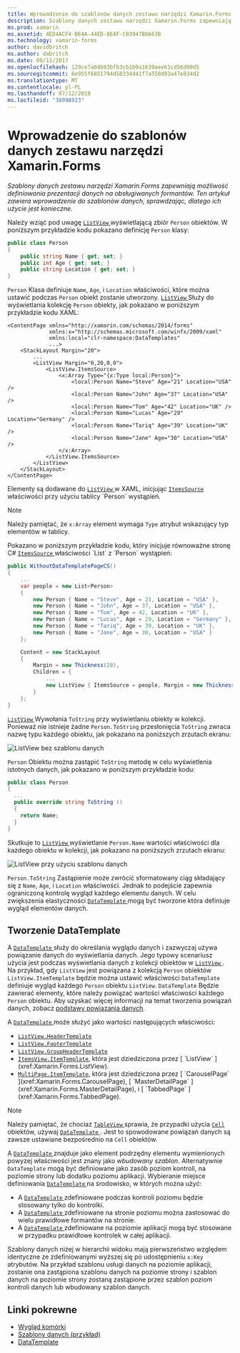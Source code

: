 ```yaml
---
title: Wprowadzenie do szablonów danych zestawu narzędzi Xamarin.Forms
description: Szablony danych zestawu narzędzi Xamarin.Forms zapewniają możliwość definiowania prezentacji danych na obsługiwanych formantów. Ten artykuł zawiera wprowadzenie do szablonów danych, sprawdzając, dlatego ich użycie jest konieczne.
ms.prod: xamarin
ms.assetid: 4ED4ACF4-BE4A-44ED-8EAF-C03947B8663B
ms.technology: xamarin-forms
author: davidbritch
ms.author: dabritch
ms.date: 09/11/2017
ms.openlocfilehash: 129ce7a04b93bfb3cb1b9a1639aee61cd56d09d5
ms.sourcegitcommit: 6e955f6851794d58334d41f7a550d93a47e834d2
ms.translationtype: MT
ms.contentlocale: pl-PL
ms.lasthandoff: 07/12/2018
ms.locfileid: "38998923"
---
```

# <a name="introduction-to-xamarinforms-data-templates"></a>Wprowadzenie do szablonów danych zestawu narzędzi Xamarin.Forms

_Szablony danych zestawu narzędzi Xamarin.Forms zapewniają możliwość definiowania prezentacji danych na obsługiwanych formantów. Ten artykuł zawiera wprowadzenie do szablonów danych, sprawdzając, dlatego ich użycie jest konieczne._

Należy wziąć pod uwagę [ `ListView` ](xref:Xamarin.Forms.ListView) wyświetlającą zbiór `Person` obiektów. W poniższym przykładzie kodu pokazano definicję `Person` klasy:

```csharp
public class Person
{
    public string Name { get; set; }
    public int Age { get; set; }
    public string Location { get; set; }
}
```

`Person` Klasa definiuje `Name`, `Age`, i `Location` właściwości, które można ustawić podczas `Person` obiekt zostanie utworzony. [ `ListView` ](xref:Xamarin.Forms.ListView) Służy do wyświetlania kolekcję `Person` obiekty, jak pokazano w poniższym przykładzie kodu XAML:

```xaml
<ContentPage xmlns="http://xamarin.com/schemas/2014/forms"
             xmlns:x="http://schemas.microsoft.com/winfx/2009/xaml"
             xmlns:local="clr-namespace:DataTemplates"
             ...>
    <StackLayout Margin="20">
        ...
        <ListView Margin="0,20,0,0">
            <ListView.ItemsSource>
                <x:Array Type="{x:Type local:Person}">
                    <local:Person Name="Steve" Age="21" Location="USA" />
                    <local:Person Name="John" Age="37" Location="USA" />
                    <local:Person Name="Tom" Age="42" Location="UK" />
                    <local:Person Name="Lucas" Age="29" Location="Germany" />
                    <local:Person Name="Tariq" Age="39" Location="UK" />
                    <local:Person Name="Jane" Age="30" Location="USA" />
                </x:Array>
            </ListView.ItemsSource>
        </ListView>
    </StackLayout>
</ContentPage>
```

Elementy są dodawane do [ `ListView` ](xref:Xamarin.Forms.ListView) w XAML, inicjując [ `ItemsSource` ](xref:Xamarin.Forms.ItemsView`1.ItemsSource) właściwości przy użyciu tablicy `Person` wystąpień.

> [!NOTE]
> Należy pamiętać, że `x:Array` element wymaga `Type` atrybut wskazujący typ elementów w tablicy.

Pokazano w poniższym przykładzie kodu, który inicjuje równoważne stronę C# [ `ItemsSource` ](xref:Xamarin.Forms.ItemsView`1.ItemsSource) właściwości `List` z `Person` wystąpień:

```csharp
public WithoutDataTemplatePageCS()
{
    ...
    var people = new List<Person>
    {
        new Person { Name = "Steve", Age = 21, Location = "USA" },
        new Person { Name = "John", Age = 37, Location = "USA" },
        new Person { Name = "Tom", Age = 42, Location = "UK" },
        new Person { Name = "Lucas", Age = 29, Location = "Germany" },
        new Person { Name = "Tariq", Age = 39, Location = "UK" },
        new Person { Name = "Jane", Age = 30, Location = "USA" }
    };

    Content = new StackLayout
    {
        Margin = new Thickness(20),
        Children = {
            ...
            new ListView { ItemsSource = people, Margin = new Thickness(0, 20, 0, 0) }
        }
    };
}
```

[ `ListView` ](xref:Xamarin.Forms.ListView) Wywołania `ToString` przy wyświetlaniu obiekty w kolekcji. Ponieważ nie istnieje żadne `Person.ToString` przesłonięcia `ToString` zwraca nazwę typu każdego obiektu, jak pokazano na poniższych zrzutach ekranu:

![](introduction-images/no-data-template.png "ListView bez szablonu danych")

`Person` Obiektu można zastąpić `ToString` metodę w celu wyświetlenia istotnych danych, jak pokazano w poniższym przykładzie kodu:

```csharp
public class Person
{
  ...
  public override string ToString ()
  {
    return Name;
  }
}
```

Skutkuje to [ `ListView` ](xref:Xamarin.Forms.ListView) wyświetlanie `Person.Name` wartości właściwości dla każdego obiektu w kolekcji, jak pokazano na poniższych zrzutach ekranu:

![](introduction-images/override-tostring.png "ListView przy użyciu szablonu danych")

`Person.ToString` Zastąpienie może zwrócić sformatowany ciąg składający się z `Name`, `Age`, i `Location` właściwości. Jednak to podejście zapewnia ograniczoną kontrolę wygląd każdego elementu danych. W celu zwiększenia elastyczności [ `DataTemplate` ](xref:Xamarin.Forms.DataTemplate) mogą być tworzone która definiuje wygląd elementów danych.

## <a name="creating-a-datatemplate"></a>Tworzenie DataTemplate

A [ `DataTemplate` ](xref:Xamarin.Forms.DataTemplate) służy do określania wyglądu danych i zazwyczaj używa powiązanie danych do wyświetlania danych. Jego typowy scenariusz użycia jest podczas wyświetlania danych z kolekcji obiektów w [ `ListView` ](xref:Xamarin.Forms.ListView). Na przykład, gdy `ListView` jest powiązana z kolekcją `Person` obiektów `ListView.ItemTemplate` będzie można ustawić właściwości `DataTemplate` definiuje wygląd każdego `Person` obiektu `ListView`. `DataTemplate` Będzie zawierać elementy, które należy powiązać wartości właściwości każdego `Person` obiektu. Aby uzyskać więcej informacji na temat tworzenia powiązań danych, zobacz [podstawy powiązania danych](~/xamarin-forms/xaml/xaml-basics/data-binding-basics.md).

A [ `DataTemplate` ](xref:Xamarin.Forms.DataTemplate) może służyć jako wartości następujących właściwości:

- [`ListView.HeaderTemplate`](xref:Xamarin.Forms.ListView.HeaderTemplate)
- [`ListView.FooterTemplate`](xref:Xamarin.Forms.ListView.FooterTemplate)
- [`ListView.GroupHeaderTemplate`](xref:Xamarin.Forms.ListView.GroupHeaderTemplate)
- [`ItemsView.ItemTemplate`](xref:Xamarin.Forms.ItemsView`1), która jest dziedziczona przez [ `ListView` ](xref:Xamarin.Forms.ListView).
- [`MultiPage.ItemTemplate`](xref:Xamarin.Forms.MultiPage`1), która jest dziedziczona przez [ `CarouselPage` ](xref:Xamarin.Forms.CarouselPage), [ `MasterDetailPage` ](xref:Xamarin.Forms.MasterDetailPage), i [ `TabbedPage` ](xref:Xamarin.Forms.TabbedPage).

> [!NOTE]
> Należy pamiętać, że chociaż [ `TableView` ](xref:Xamarin.Forms.TableView) sprawia, że przypadki użycia [ `Cell` ](xref:Xamarin.Forms.Cell) obiektów, używaj [ `DataTemplate` ](xref:Xamarin.Forms.DataTemplate). Jest to spowodowane powiązań danych są zawsze ustawiane bezpośrednio na `Cell` obiektów.

A [ `DataTemplate` ](xref:Xamarin.Forms.DataTemplate) znajduje jako element podrzędny elementu wymienionych powyżej właściwości jest znany jako *wbudowany szablon*. Alternatywnie `DataTemplate` mogą być definiowane jako zasób poziom kontroli, na poziomie strony lub dodatku poziomu aplikacji. Wybieranie miejsce definiowania [ `DataTemplate` ](xref:Xamarin.Forms.DataTemplate) na środowisko, w których można użyć:

- A [ `DataTemplate` ](xref:Xamarin.Forms.DataTemplate) zdefiniowane podczas kontroli poziomu będzie stosowany tylko do kontrolki.
- A [ `DataTemplate` ](xref:Xamarin.Forms.DataTemplate) zdefiniowane na stronie poziomu można zastosować do wielu prawidłowe formantów na stronie.
- A [ `DataTemplate` ](xref:Xamarin.Forms.DataTemplate) zdefiniowane na poziomie aplikacji mogą być stosowane w przypadku prawidłowe kontrolek w całej aplikacji.

Szablony danych niżej w hierarchii widoku mają pierwszeństwo względem identyczne ze zdefiniowanymi wyższej się po udostępnieniu `x:Key` atrybutów. Na przykład szablonu usługi danych na poziomie aplikacji, zostanie ona zastąpiona szablonu danych na poziomie strony i szablon danych na poziomie strony zostaną zastąpione przez szablon poziom kontroli danych lub wbudowany szablon danych.


## <a name="related-links"></a>Linki pokrewne

- [Wygląd komórki](~/xamarin-forms/user-interface/listview/customizing-cell-appearance.md)
- [Szablony danych (przykład)](https://developer.xamarin.com/samples/xamarin-forms/templates/datatemplates/)
- [DataTemplate](xref:Xamarin.Forms.DataTemplate)
